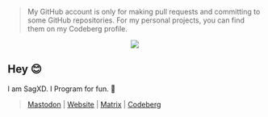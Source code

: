 > My GitHub account is only for making pull requests and committing to some GitHub repositories. For my personal projects, you can find them on my Codeberg profile.

<p align="center"> <img src="https://komarev.com/ghpvc/?username=sagxd&color=grey&style=for-the-badge"/> </p>


## Hey 😊
I am SagXD. I Program for fun. 🚀

> <a rel="me" href="https://floss.social/@sag">Mastodon</a> | <a rel="me" href="https://sag.is-probably.gay/">Website</a> | <a rel="me" href="https://matrix.to/#/@sag:nitro.chat">Matrix</a> | <a rel="me" href="https://codeberg.org/sag">Codeberg</a> 

